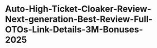 # Auto-High-Ticket-Cloaker-Review-Next-generation-Best-Review-Full-OTOs-Link-Details-3M-Bonuses-2025